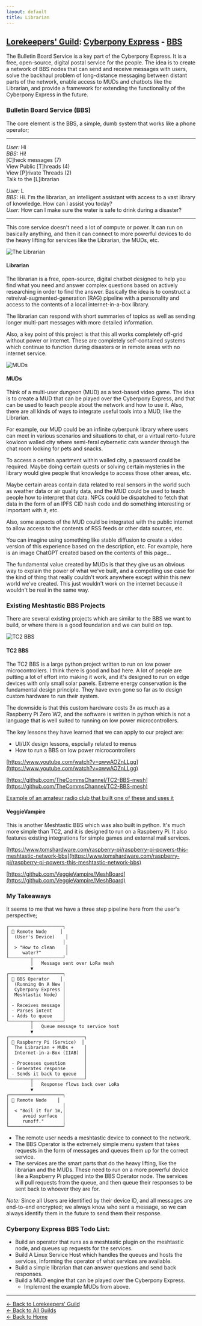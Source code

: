 ```yaml
---
layout: default
title: Librarian
---
```


## [Lorekeepers' Guild](/guilds/lorekeepers/): [Cyberpony Express](/guilds/lorekeepers/cyberpony-express/) - [BBS](/guilds/lorekeepers/cyberpony-express/bbs/)

The Bulletin Board Service is a key part of the Cyberpony Express. It is a free, open-source, digital postal service for the people. The idea is to create a network of BBS nodes that can send and receive messages with users, solve the backhaul problem of long-distance messaging between distant parts of the network, enable access to MUDs and chatbots like the Librarian, and provide a framework for extending the functionality of the Cyberpony Express in the future.

### Bulletin Board Service (BBS)

The core element is the BBS, a simple, dumb system that works like a phone operator;

---
*User:* Hi  
*BBS:*  Hi!  
[C]heck messages (7)  
View Public [T]hreads (4)  
View [P]rivate Threads (2)  
Talk to the [L]ibrarian  
  
*User:* L  
*BBS:* Hi. I'm the librarian, an intelligent assistant with access to a vast library of knowledge. How can I assist you today?  
*User:* How can I make sure the water is safe to drink during a disaster?  

---

This core service doesn't need a lot of compute or power. It can run on basically anything, and then it can connect to more powerful devices to do the heavy lifting for services like the Librarian, the MUDs, etc.

<img src="/assets/images/librarian.gif" alt="The Librarian" class="photo">

#### Librarian

The librarian is a free, open-source, digital chatbot designed to help you find what you need and answer complex questions based on actively researching in order to find the answer. Basically the idea is to construct a retreival-augmented-generation (RAG) pipeline with a personality and access to the contents of a local internet-in-a-box library.

The librarian can respond with short summaries of topics as well as sending longer multi-part messages with more detailed information.

Also, a key point of this project is that this all works completely off-grid without power or internet. These are completely self-contained systems which continue to function during disasters or in remote areas with no internet service.

<img src="/assets/images/muds.png" alt="MUDs" class="photo">

#### MUDs

Think of a multi-user dungeon (MUD) as a text-based video game. The idea is to create a MUD that can be played over the Cyberpony Express, and that can be used to teach people about the network and how to use it. Also, there are all kinds of ways to integrate useful tools into a MUD, like the Librarian. 

For example, our MUD could be an infinite cyberpunk library where users can meet in various scenarios and situations to chat, or a virtual rerto-future kowloon walled city where semi-feral cybernetic cats wander through the chat room looking for pets and snacks.

To access a certain apartment within walled city, a password could be required. Maybe doing certain quests or solving certain mysteries in the library would give people that knowledge to access those other areas, etc.

Maybe certain areas contain data related to real sensors in the world such as weather data or air quality data, and the MUD could be used to teach people how to interpret that data. NPCs could be dispatched to fetch that data in the form of an IPFS CID hash code and do something interesting or important with it, etc.

Also, some aspects of the MUD could be integrated with the public internet to allow access to the contents of RSS feeds or other data sources, etc.

You can imagine using something like stable diffusion to create a video version of this experience based on the description, etc. For example, here is an image ChatGPT created based on the contents of this page...

The fundamental value created by MUDs is that they give us an obvious way to explain the power of what we've built, and a compelling use case for the kind of thing that really couldn't work anywhere except within this new world we've created. This just wouldn't work on the internet because it wouldn't be real in the same way.

### Existing Meshtastic BBS Projects

There are several existing projects which are similar to the BBS we want to build, or where there is a good foundation and we can build on top.

<img src="/assets/images/tc2-bbs.jpg" alt="TC2 BBS" class="photo">

#### TC2 BBS

The TC2 BBS is a large python project written to run on low power microcontrollers. I think there is good and bad here. A lot of people are putting a lot of effort into making it work, and it's designed to run on edge devices with only small solar panels. Extreme energy conservation is the fundamental design principle. They have even gone so far as to design custom hardware to run their system. 

The downside is that this custom hardware costs 3x as much as a Raspberry Pi Zero W2, and the software is written in python which is not a language that is well suited to running on low power microcontrollers.

The key lessons they have learned that we can apply to our project are:
- UI/UX design lessons, espcially related to menus
- How to run a BBS on low power microcontrollers


[https://www.youtube.com/watch?v=qwwAOZnLLgg](https://www.youtube.com/watch?v=qwwAOZnLLgg)

[https://github.com/TheCommsChannel/TC2-BBS-mesh](https://github.com/TheCommsChannel/TC2-BBS-mesh)

[Example of an amateur radio club that built one of these and uses it](https://m0aws.co.uk/?p=3349)


#### VeggieVampire

This is another Meshtastic BBS which was also built in python. It's much more simple than TC2, and it is designed to run on a Raspberry Pi. It also features existing integrations for simple games and external mail services.


[https://www.tomshardware.com/raspberry-pi/raspberry-pi-powers-this-meshtastic-network-bbs](https://www.tomshardware.com/raspberry-pi/raspberry-pi-powers-this-meshtastic-network-bbs)

[https://github.com/VeggieVampire/MeshBoard](https://github.com/VeggieVampire/MeshBoard)

### My Takeaways

It seems to me that we have a three step pipeline here from the user's perspective;

```
┌────────────────────┐
│ 🌾 Remote Node     │
│  (User's Device)    │
│                    │
│  > "How to clean    │
│     water?"         │
└────────┬───────────┘
         │   Message sent over LoRa mesh
         ▼
┌────────────────────┐
│ 🧠 BBS Operator    │
│  (Running On A New │
│  Cyberpony Express │
│  Meshtastic Node)  │
│                    │
│ - Receives message │
│ - Parses intent    │
│ - Adds to queue    │
└────────┬───────────┘
         │   Queue message to service host
         ▼
┌────────────────────────────┐
│ 🧃 Raspberry Pi (Service)  │
│  The Librarian + MUDs +    │
│  Internet-in-a-Box (IIAB)  │
│                            │
│ - Processes question       │
│ - Generates response       │
│ - Sends it back to queue   │
└────────┬───────────────────┘
         │   Response flows back over LoRa
         ▼
┌────────────────────┐
│ 🌾 Remote Node    │
│                    │
│  < "Boil it for 1m,│
│     avoid surface  │
│     runoff."       │
└────────────────────┘
```

- The remote user needs a meshtastic device to connect to the network.
- The BBS Operator is the extremely simple menu system that takes requests in the form of messages and queues them up for the correct service.
- The services are the smart parts that do the heavy lifting, like the librarian and the MUDs. These need to run on a more powerful device like a Raspberry Pi plugged into the BBS Operator node. The services will pull requests from the queue, and then queue their responses to be sent back to whoever they are for.

*Note:* Since all Users are identified by their device ID, and all messages are end-to-end encrypted; we always know who sent a message, so we can always identify them in the future to send them their response.

### Cyberpony Express BBS Todo List:

- Build an operator that runs as a meshtastic plugin on the meshtastic node, and queues up requests for the services.
- Build A Linux Service Host which handles the queues and hosts the services, informing the operator of what services are available.
- Build a simple librarian that can answer questions and send back responses.
- Build a MUD engine that can be played over the Cyberpony Express.
    - Implement the example MUDs from above.

---

[← Back to Lorekeepers' Guild](/guilds/lorekeepers)  
[← Back to All Guilds](/guilds/)  
[← Back to Home](/)

